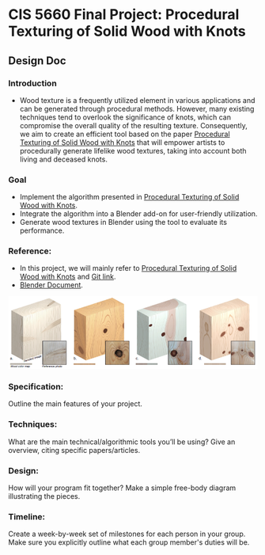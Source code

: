 # CIS 5660 Final Project: Procedural Texturing of Solid Wood with Knots

## Design Doc

### Introduction 
 * Wood texture is a frequently utilized element in various applications and can be generated through procedural methods. However, many existing techniques tend to overlook the significance of knots, which can compromise the overall quality of the resulting texture. Consequently, we aim to create an efficient tool based on the paper [Procedural Texturing of Solid Wood with Knots](https://dl.acm.org/doi/10.1145/3528223.3530081) that will empower artists to procedurally generate lifelike wood textures, taking into account both living and deceased knots.

### Goal
 * Implement the algorithm presented in [Procedural Texturing of Solid Wood with Knots](https://dl.acm.org/doi/10.1145/3528223.3530081).
 * Integrate the algorithm into a Blender add-on for user-friendly utilization.
 * Generate wood textures in Blender using the tool to evaluate its performance.

### Reference:
  * In this project, we will mainly refer to [Procedural Texturing of Solid Wood with Knots](https://dl.acm.org/doi/10.1145/3528223.3530081) and [Git link](https://github.com/marialarsson/procedural_knots).
  * [Blender Document](https://docs.blender.org/manual/en/latest/index.html). 
<p align="center">
   <img src="mdassets/ref0.PNG">
<p/>

### Specification:
Outline the main features of your project.

### Techniques:
What are the main technical/algorithmic tools you’ll be using? Give an overview, citing specific papers/articles.
### Design:

How will your program fit together? Make a simple free-body diagram illustrating the pieces.
### Timeline:

Create a week-by-week set of milestones for each person in your group. Make sure you explicitly outline what each group member's duties will be.